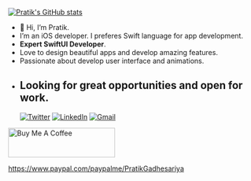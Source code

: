 
[![Pratik's GitHub stats](https://github-readme-stats.vercel.app/api?username=pratikg29&show_icons=true&theme=onedark)](https://github.com/anuraghazra/github-readme-stats)

- 👋 Hi, I’m Pratik.
- I’m an iOS developer. I preferes Swift language for app development.
- **Expert SwiftUI Developer**.
- Love to design beautiful apps and develop amazing features.
- Passionate about develop user interface and animations.
- **Looking for great opportunities and open for work.**
	- 
	[![Twitter](https://img.shields.io/badge/Twitter-%231DA1F2?style=for-the-badge&logo=twitter&logoColor=white)](https://twitter.com/im_pratik_28) [![LinkedIn](https://img.shields.io/badge/LinkedIn-%230077B5.svg?&style=for-the-badge&logo=linkedin&logoColor=white)](https://www.linkedin.com/in/pratik-gadhesariya-047a14142/) [![Gmail](https://img.shields.io/badge/Gmail-D14836?style=for-the-badge&logo=gmail&logoColor=white)](https://mail.google.com/mail/?view=cm&fs=1&to=pratikgadhesariya29@gmail.com)


<a href="https://www.buymeacoffee.com/pratik28" target="_blank"><img src="https://cdn.buymeacoffee.com/buttons/v2/default-yellow.png" alt="Buy Me A Coffee" style="height: 60px !important;width: 217px !important;" ></a>

https://www.paypal.com/paypalme/PratikGadhesariya

